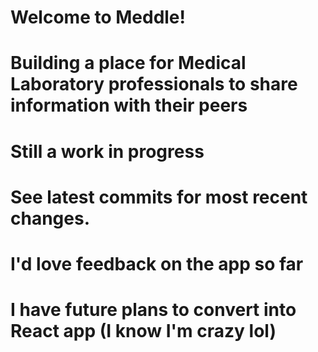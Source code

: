 # Welcome to Meddle!
                                                                  
# Building a place for Medical Laboratory professionals to share information with their peers

# Still a work in progress

# See latest commits for most recent changes.

# I'd love feedback on the app so far
# I have future plans to convert into React app (I know I'm crazy lol)
